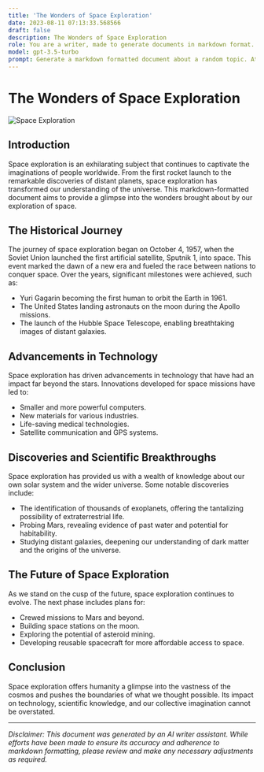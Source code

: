 ```yaml
---
title: 'The Wonders of Space Exploration'
date: 2023-08-11 07:13:33.568566
draft: false
description: The Wonders of Space Exploration
role: You are a writer, made to generate documents in markdown format. It is very important that all of the documents you generate are in valid markdown format.
model: gpt-3.5-turbo
prompt: Generate a markdown formatted document about a random topic. At the bottom, include a disclaimer explaining that the document was generated by you. The first line of the document should be the title. Make sure that the entire document is in proper markdown format, using a mix of various tags to make the document visually appealing.
---
```


# The Wonders of Space Exploration

![Space Exploration](https://images.unsplash.com/photo-1522037577513-39f573782d8b)

## Introduction

Space exploration is an exhilarating subject that continues to captivate the imaginations of people worldwide. From the first rocket launch to the remarkable discoveries of distant planets, space exploration has transformed our understanding of the universe. This markdown-formatted document aims to provide a glimpse into the wonders brought about by our exploration of space.

## The Historical Journey

The journey of space exploration began on October 4, 1957, when the Soviet Union launched the first artificial satellite, Sputnik 1, into space. This event marked the dawn of a new era and fueled the race between nations to conquer space. Over the years, significant milestones were achieved, such as:

- Yuri Gagarin becoming the first human to orbit the Earth in 1961.
- The United States landing astronauts on the moon during the Apollo missions.
- The launch of the Hubble Space Telescope, enabling breathtaking images of distant galaxies.

## Advancements in Technology

Space exploration has driven advancements in technology that have had an impact far beyond the stars. Innovations developed for space missions have led to:

- Smaller and more powerful computers.
- New materials for various industries.
- Life-saving medical technologies.
- Satellite communication and GPS systems.

## Discoveries and Scientific Breakthroughs

Space exploration has provided us with a wealth of knowledge about our own solar system and the wider universe. Some notable discoveries include:

- The identification of thousands of exoplanets, offering the tantalizing possibility of extraterrestrial life.
- Probing Mars, revealing evidence of past water and potential for habitability.
- Studying distant galaxies, deepening our understanding of dark matter and the origins of the universe.

## The Future of Space Exploration

As we stand on the cusp of the future, space exploration continues to evolve. The next phase includes plans for:

- Crewed missions to Mars and beyond.
- Building space stations on the moon.
- Exploring the potential of asteroid mining.
- Developing reusable spacecraft for more affordable access to space.

## Conclusion

Space exploration offers humanity a glimpse into the vastness of the cosmos and pushes the boundaries of what we thought possible. Its impact on technology, scientific knowledge, and our collective imagination cannot be overstated.

---

*Disclaimer: This document was generated by an AI writer assistant. While efforts have been made to ensure its accuracy and adherence to markdown formatting, please review and make any necessary adjustments as required.*